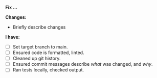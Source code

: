 **Fix ...**

**Changes:**
* Briefly describe changes

**I have:**
<!-- fill in with [x] -->
- [ ] Set target branch to main.
- [ ] Ensured code is formatted, linted.
- [ ] Cleaned up git history.
- [ ] Ensured commit messages describe *what* was changed, and *why*.
- [ ] Ran tests locally, checked output.
